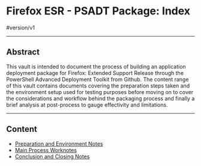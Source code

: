 # Firefox ESR - PSADT Package: Index
#version/v1

___
## Abstract
This vault is intended to document the process of building an application deployment package for Firefox: Extended Support Release through the PowerShell Advanced Deployment Toolkit from Github. The content range of this vault contains documents covering the preparation steps taken and the environment setup used for testing purposes before moving on to cover the considerations and workflow behind the packaging process and finally a brief analysis at post-process to gauge effectivity and limitations. 

___
## Content
- [Preparation and Environment Notes](prep.md)
- [Main Process Worknotes](process.md)
- [Conclusion and Closing Notes](conclusion.md)